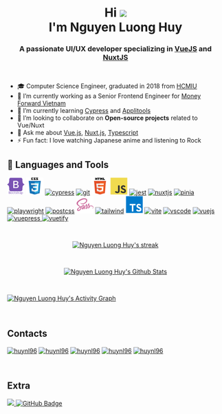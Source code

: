<h1 align="center">Hi <img src="https://raw.githubusercontent.com/MartinHeinz/MartinHeinz/master/wave.gif" width="30px"> <br /> I'm Nguyen Luong Huy</h1>
<h3 align="center">A passionate UI/UX developer specializing in <a href="https://vuejs.org/" target="_blank">VueJS</a> and <a href="https://nuxtjs.org/" target="_blank">NuxtJS</a></h3>

<br />

- 🎓 Computer Science Engineer, graduated in 2018 from [HCMIU](https://hcmiu.edu.vn/en/)
- 🔭 I’m currently working as a Senior Frontend Engineer for [Money Forward Vietnam](https://corp.moneyforward.com/en/)
- 🌱 I’m currently learning [Cypress](https://www.cypress.io/) and [Applitools](https://applitools.com/)
- 👯 I’m looking to collaborate on **Open-source projects** related to Vue/Nuxt
- 💬 Ask me about [Vue.js](https://vuejs.org/), [Nuxt.js](https://nuxtjs.org/), [Typescript](https://www.typescriptlang.org/)
- ⚡ Fun fact: I love watching Japanese anime and listening to Rock

## 🔨 Languages and Tools
<p>
  <a href="https://getbootstrap.com" target="_blank"><img src="https://raw.githubusercontent.com/devicons/devicon/master/icons/bootstrap/bootstrap-plain-wordmark.svg" alt="bootstrap" width="40" height="40"/></a> 
  <a href="https://www.w3schools.com/css/" target="_blank"><img src="https://raw.githubusercontent.com/devicons/devicon/master/icons/css3/css3-original-wordmark.svg" alt="css3" width="40" height="40"/></a> 
  <a href="https://www.cypress.io" target="_blank"><img src="https://raw.githubusercontent.com/simple-icons/simple-icons/6e46ec1fc23b60c8fd0d2f2ff46db82e16dbd75f/icons/cypress.svg" alt="cypress" width="40" height="40"/></a> 
  <a href="https://git-scm.com/" target="_blank"><img src="https://www.vectorlogo.zone/logos/git-scm/git-scm-icon.svg" alt="git" width="40" height="40"/></a>
  <a href="https://www.w3.org/html/" target="_blank"><img src="https://raw.githubusercontent.com/devicons/devicon/master/icons/html5/html5-original-wordmark.svg" alt="html5" width="40" height="40"/></a> 
  <a href="https://developer.mozilla.org/en-US/docs/Web/JavaScript" target="_blank"><img src="https://raw.githubusercontent.com/devicons/devicon/master/icons/javascript/javascript-original.svg" alt="javascript" width="40" height="40"/></a>
  <a href="https://jestjs.io" target="_blank"><img src="https://www.vectorlogo.zone/logos/jestjsio/jestjsio-icon.svg" alt="jest" width="40" height="40"/></a> 
  <a href="https://nuxtjs.org/" target="_blank"><img src="https://www.vectorlogo.zone/logos/nuxtjs/nuxtjs-icon.svg" alt="nuxtjs" width="40" height="40"/></a> 
  <a href="https://pinia.vuejs.org/" target="_blank"><img src="https://user-images.githubusercontent.com/15758406/177040546-4fe07557-f96f-4f5b-9ab8-7e9fa906b9d4.png" alt="pinia" width="40" height="40" /></a>
  <a href="https://playwright.dev/" target="_blank"><img src="https://user-images.githubusercontent.com/15758406/177038934-dab43a4e-fc8b-4b40-8491-4f34b4123882.png" alt="playwright" width="40" height="40" /></a>
  <a href="https://postcss.org/" target="_blank"><img src="https://user-images.githubusercontent.com/15758406/177040321-22a2a008-8c5a-43e1-9b64-77a28e404b21.png" alt="postcss" width="40" height="40" /></a>
  <a href="https://sass-lang.com" target="_blank"><img src="https://raw.githubusercontent.com/devicons/devicon/master/icons/sass/sass-original.svg" alt="sass" width="40" height="40"/></a>
  <a href="https://tailwindcss.com/" target="_blank"><img src="https://www.vectorlogo.zone/logos/tailwindcss/tailwindcss-icon.svg" alt="tailwind" width="40" height="40"/></a>
  <a href="https://www.typescriptlang.org/" target="_blank"><img src="https://raw.githubusercontent.com/devicons/devicon/master/icons/typescript/typescript-original.svg" alt="typescript" width="40" height="40"/></a> 
  <a href="https://vitejs.dev/" target="_blank"><img src="https://user-images.githubusercontent.com/15758406/177040495-d9adfa74-1c22-4c65-87b1-b44d181d85e5.png" alt="vite" width="40" height="40"/></a>
  <a href="https://code.visualstudio.com/" target="_blank"><img src="https://user-images.githubusercontent.com/15758406/177038823-3f8e73d0-dda7-42e0-abab-6aa95640cd76.png" alt="vscode" width="40" height="40"/></a>
  <a href="https://vuejs.org/" target="_blank"><img src="https://user-images.githubusercontent.com/15758406/177040589-c484a368-3bc3-4671-be02-051cb68318e4.png" alt="vuejs" width="40" height="40"/></a> <a href="https://vuepress.vuejs.org/" target="_blank"> <img src="https://raw.githubusercontent.com/AliasIO/wappalyzer/master/src/drivers/webextension/images/icons/VuePress.svg" alt="vuepress" width="40" height="40"/> </a> 
  <a href="https://vuetifyjs.com/en/" target="_blank"><img src="https://bestofjs.org/logos/vuetify.svg" alt="vuetify" width="40" height="40"/></a>
</p>

<br />

<p align="center">
  <a href="https://github.com/DenverCoder1/github-readme-streak-stats">
      <img title="🔥 Get streak stats for your profile at git.io/streak-stats" alt="Nguyen Luong Huy's streak" src="https://github-readme-streak-stats.herokuapp.com/?user=huynl-96&theme=tokyonight_duo&hide_border=true&stroke=0000&background=060A0CD0"/>
  </a>
</p>

<br />

<p align="center">
  <a href="https://github.com/huynl-96"><img alt="Nguyen Luong Huy's Github Stats" src="https://github-readme-stats.vercel.app/api?username=huynl-96&show_icons=true&count_private=true&theme=tokyonight&hide_border=true&bg_color=0D1117" /></a>
</p>

<br />

<a href="https://github.com/huynl-96"><img alt="Nguyen Luong Huy's Activity Graph" src="https://activity-graph.herokuapp.com/graph?username=huynl-96&theme=material-palenight&hide_border=true" /></a>

<br />

## Contacts

<p align="left">
	<a href="https://www.upwork.com/freelancers/~01730a283f36792ace" target="blank"><img align="center" src="https://user-images.githubusercontent.com/15758406/177040462-6053e1cb-5dad-4e24-9e1d-fa1c9bb2343f.png" alt="huynl96" height="40" width="40" /></a>
	<a href="https://www.linkedin.com/in/luong-huy-nguyen-a051311b2/" target="blank"><img align="center" src="https://raw.githubusercontent.com/rahuldkjain/github-profile-readme-generator/master/src/images/icons/Social/linked-in-alt.svg" alt="huynl96" height="40" width="40" /></a>
	<a href="https://join.skype.com/invite/WqUXlK4bJe0u" target="blank"><img align="center" src="https://user-images.githubusercontent.com/15758406/177040391-90b997b2-b6e2-4067-ae52-44f949ac8cb5.png" alt="huynl96" height="40" width="40" /></a>
	<a href="https://twitter.com/huynl96" target="blank"><img align="center" src="https://raw.githubusercontent.com/rahuldkjain/github-profile-readme-generator/master/src/images/icons/Social/twitter.svg" alt="huynl96" height="40" width="40" /></a>
	<a href="https://www.facebook.com/huynl96" target="blank"><img align="center" src="https://raw.githubusercontent.com/rahuldkjain/github-profile-readme-generator/master/src/images/icons/Social/facebook.svg" alt="huynl96" height="40" width="40" /></a>
</p>

<br />

## Extra

<a href="https://github.com/Meghna-DAS/github-profile-views-counter">
  <img src="https://komarev.com/ghpvc/?username=huynl-96">
</a>
<a href="https://github.com/huynl-96?tab=followers"><img src="https://img.shields.io/github/followers/huynl-96?label=Followers&style=social" alt="GitHub Badge"></a>
